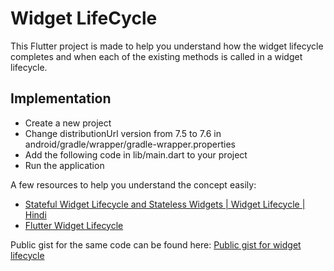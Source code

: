 # Widget LifeCycle

This Flutter project is made to help you understand how the widget lifecycle completes and when each of the existing methods is called in a widget lifecycle.

## Implementation

- Create a new project
- Change distributionUrl version from 7.5 to 7.6 in android/gradle/wrapper/gradle-wrapper.properties
- Add the following code in lib/main.dart to your project
- Run the application

A few resources to help you understand the concept easily:

- [Stateful Widget Lifecycle and Stateless Widgets | Widget Lifecycle | Hindi](https://youtu.be/MrlNKLfgkGY)
- [Flutter Widget Lifecycle](https://levelup.gitconnected.com/flutter-widget-lifecycle-33cb67459d0)

Public gist for the same code can be found here: [Public gist for widget lifecycle](https://dartpad.dev/?id=b5e9bb5c21c1eef7c5d5ce58d80f8e26)
